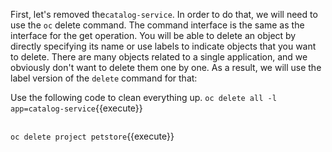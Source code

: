 
First, let's removed the`catalog-service`. In order to do that, we will need to use
the `oc` delete command. The command interface is the same as
the interface for the get operation. You will be able to delete an
object by directly specifying its name or use labels to indicate objects
that you want to delete. There are many objects related to a single
application, and we obviously don't want to delete them one by one. As a
result, we will use the label version of the `delete` command
for that:

Use the following code to clean everything up.
`oc delete all -l app=catalog-service`{{execute}}

```

```

`oc delete project petstore`{{execute}}

```

```
